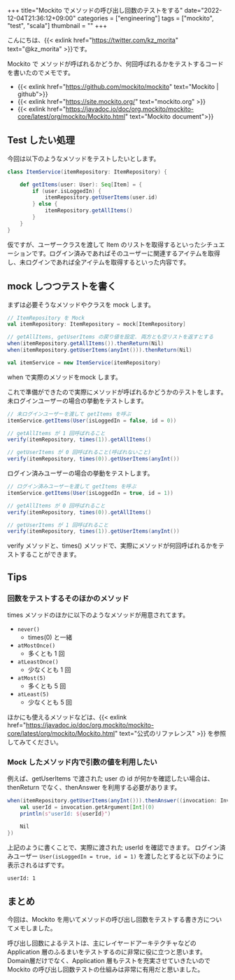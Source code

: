 +++
title="Mockito でメソッドの呼び出し回数のテストをする"
date="2022-12-04T21:36:12+09:00"
categories = ["engineering"]
tags = ["mockito", "test", "scala"]
thumbnail = ""
+++

こんにちは、{{< exlink href="https://twitter.com/kz_morita" text="@kz_morita" >}}です。

Mockito で メソッドが呼ばれるかどうか、何回呼ばれるかをテストするコードを書いたのでメモです。

- {{< exlink href="https://github.com/mockito/mockito" text="Mockito | github">}}
- {{< exlink href="https://site.mockito.org/" text="mockito.org" >}}
- {{< exlink href="https://javadoc.io/doc/org.mockito/mockito-core/latest/org/mockito/Mockito.html" text="Mockito document">}}

## Test したい処理

今回は以下のようなメソッドをテストしたいとします。

```scala
class ItemService(itemRepository: ItemRepository) {

    def getItems(user: User): Seq[Item] = {
        if (user.isLoggedIn) {
            itemRepository.getUserItems(user.id)
        } else {
            itemRepository.getAllItems()
        }
    }
}
```

仮ですが、ユーザークラスを渡して Item のリストを取得するといったシチュエーションです。ログイン済みであればそのユーザーに関連するアイテムを取得し、未ログインであれば全アイテムを取得するといった内容です。

## mock しつつテストを書く


まずは必要そうなメソッドやクラスを mock します。

```scala
// ItemRepository を Mock
val itemRepository: ItemRepository = mock[ItemRepository]

// getAllItems, getUserItems の戻り値を設定. 両方とも空リストを返すとする
when(itemRepository.getAllItems()).thenReturn(Nil)
when(itemRepository.getUserItems(anyInt())).thenReturn(Nil)

val itemService = new ItemService(itemRepository)
```

when で実際のメソッドをmock します。

これで準備ができたので実際にメソッドが呼ばれるかどうかのテストをします。
未ログインユーザーの場合の挙動をテストします。

```scala
// 未ログインユーザーを渡して getItems を呼ぶ
itemService.getItems(User(isLoggedIn = false, id = 0))

// getAllItems が 1 回呼ばれること 
verify(itemRepository, times(1)).getAllItems()

// getUserItems が 0 回呼ばれること(呼ばれないこと)
verify(itemRepository, times(0)).getUserItems(anyInt())
```

ログイン済みユーザーの場合の挙動をテストします。

```scala
// ログイン済みユーザーを渡して getItems を呼ぶ
itemService.getItems(User(isLoggedIn = true, id = 1))

// getAllItems が 0 回呼ばれること 
verify(itemRepository, times(0)).getAllItems()

// getUserItems が 1 回呼ばれること
verify(itemRepository, times(1)).getUserItems(anyInt())
```

verify メソッドと、times() メソッドで、実際にメソッドが何回呼ばれるかをテストすることができます。

## Tips

### 回数をテストするそのほかのメソッド

times メソッドのほかに以下のようなメソッドが用意されてます。

- `never()`
  - times(0) と一緒
- `atMostOnce()`
  - 多くとも 1 回
- `atLeastOnce()`
  - 少なくとも 1 回
- `atMost(5)`
  - 多くとも 5 回
- `atLeast(5)`
  - 少なくとも 5 回

ほかにも使えるメソッドなどは、{{< exlink href="https://javadoc.io/doc/org.mockito/mockito-core/latest/org/mockito/Mockito.html" text="公式のリファレンス" >}} を参照してみてください。

### Mock したメソッド内で引数の値を利用したい

例えば、getUserItems で渡された user の id が何かを確認したい場合は、thenReturn でなく、thenAnswer を利用する必要があります。

```scala
when(itemRepository.getUserItems(anyInt())).thenAnswer((invocation: InvocationOnMock) => {
    val userId = invocation.getArgument[Int](0)
    println(s"userId: ${userId}")

    Nil
})
```

上記のように書くことで、実際に渡された userId を確認できます。
ログイン済みユーザー `User(isLoggedIn = true, id = 1)` を渡したとすると以下のように表示されるはずです。

```
userId: 1
```

## まとめ

今回は、Mockito を用いてメソッドの呼び出し回数をテストする書き方についてメモしました。

呼び出し回数によるテストは、主にレイヤードアーキテクチャなどの Application 層のふるまいをテストするのに非常に役に立つと思います。Domain層だけでなく、Application 層もテストを充実させていきたいので Mockito の呼び出し回数テストの仕組みは非常に有用だと思いました。
